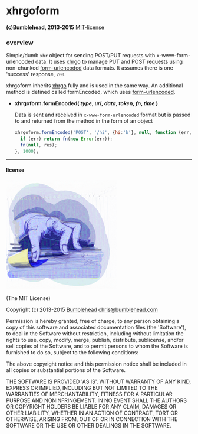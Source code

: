xhrgoform
=========
**(c)[Bumblehead][0], 2013-2015** [MIT-license](#license)

### overview

Simple/dumb `xhr` object for sending POST/PUT requests with x-www-form-urlencoded data. It uses [xhrgo][5] to manage PUT and POST requests using non-chunked [form-urlencoded][3] data formats. It assumes there is one 'success' response, `200`.

xhrgoform inherits [xhrgo][6] fully and is used in the same way. An additional method is defined called formEncoded, which uses [form-urlencoded][2].

 * **xhrgoform.formEncoded( _type_, _url_, _data_, _token_, _fn_, _time_ )**
 
   Data is sent and received in `x-www-form-urlencoded` format but is passed to and returned from the method in the form of an object
 
   ```javascript
   xhrgoform.formEncoded('POST', '/hi', {hi:'b'}, null, function (err, res) {
     if (err) return fn(new Error(err));
     fn(null, res);
   }, 1000);
   ```

[2]: http://github.com/iambumblehead/url-formencoded     "formencoded"
[0]: http://www.bumblehead.com                            "bumblehead"
[5]: https://github.com/iambumblehead/xhrgo
[6]: https://github.com/iambumblehead/xhrgo#usage
[3]: https://npmjs.org/package/form-urlencoded    "www-urlformencoded"

------------------------------------------------------------------------------
#### <a id="license">license

 ![scrounge](https://github.com/iambumblehead/scroungejs/raw/master/img/hand.png) 

(The MIT License)

Copyright (c) 2013-2015 [Bumblehead][0] <chris@bumblehead.com>

Permission is hereby granted, free of charge, to any person obtaining a copy of this software and associated documentation files (the 'Software'), to deal in the Software without restriction, including without limitation the rights to use, copy, modify, merge, publish, distribute, sublicense, and/or sell copies of the Software, and to permit persons to whom the Software is furnished to do so, subject to the following conditions:

The above copyright notice and this permission notice shall be included in all copies or substantial portions of the Software.

THE SOFTWARE IS PROVIDED 'AS IS', WITHOUT WARRANTY OF ANY KIND, EXPRESS OR IMPLIED, INCLUDING BUT NOT LIMITED TO THE WARRANTIES OF MERCHANTABILITY, FITNESS FOR A PARTICULAR PURPOSE AND NONINFRINGEMENT. IN NO EVENT SHALL THE AUTHORS OR COPYRIGHT HOLDERS BE LIABLE FOR ANY CLAIM, DAMAGES OR OTHER LIABILITY, WHETHER IN AN ACTION OF CONTRACT, TORT OR OTHERWISE, ARISING FROM, OUT OF OR IN CONNECTION WITH THE SOFTWARE OR THE USE OR OTHER DEALINGS IN THE SOFTWARE.
